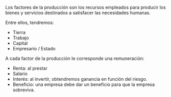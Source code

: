 Los factores de la producción son los recursos empleados para producir los bienes y servicios destinados a satisfacer las necesidades humanas.

Entre ellos, tendremos:

- Tierra
- Trabajo
- Capital
- Empresario / Estado

A cada factor de la producción le corresponde una remuneración:

- Renta: al prestar 
- Salario
- Interés: al invertir, obtendremos ganancia en función del riesgo.
- Beneficio: una empresa debe dar un beneficio para que la empresa sobreviva.

